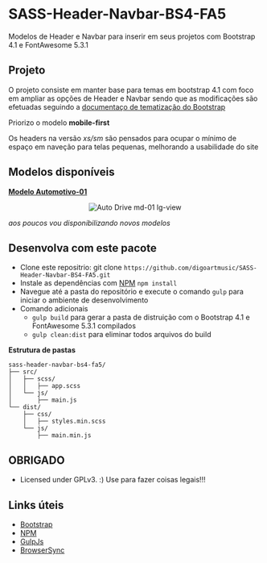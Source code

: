SASS-Header-Navbar-BS4-FA5
===

Modelos de Header e Navbar para inserir em seus projetos com Bootstrap 4.1 e FontAwesome 5.3.1

Projeto
---

O projeto consiste em manter base para temas em bootstrap 4.1 com foco em ampliar as opções de Header e Navbar sendo que as modificações são efetuadas seguindo a [documentaço de tematização do Bootstrap](https://getbootstrap.com/docs/4.1/getting-started/theming/)

Priorizo o modelo **mobile-first**

Os headers na versão *xs/sm* são pensados para ocupar o mínimo de espaço em naveção para telas pequenas, melhorando a usabilidade do site


Modelos disponíveis
---

**[Modelo Automotivo-01](https://digoartmusic.github.io/SASS-Header-Navbar-BS4-FA5/dist/header-autodrive.html)**
<p align="center">
  <img src="https://digoartmusic.github.io/SASS-Header-Navbar-BS4-FA5/docs/images/auto01.gif" alt="Auto Drive md-01 lg-view"/>
</p>

*aos poucos vou disponibilizando novos modelos*

Desenvolva com este pacote
---

* Clone este repositrio: git clone `https://github.com/digoartmusic/SASS-Header-Navbar-BS4-FA5.git`
* Instale as dependências com [NPM](https://www.npmjs.com) `npm install`
* Navegue até a pasta do repositório e execute o comando `gulp` para iniciar o ambiente de desenvolvimento
* Comando adicionais
  * `gulp build` para gerar a pasta de distruição com o Bootstrap 4.1 e FontAwesome 5.3.1 compilados
  * `gulp clean:dist` para eliminar todos arquivos do build


**Estrutura de pastas**
```
sass-header-navbar-bs4-fa5/
├── src/
│   ├── scss/
│   │   ├── app.scss
│   └── js/
│       ├── main.js
└── dist/
    ├── css/
    │   ├── styles.min.scss
    └── js/
        ├── main.min.js
```

OBRIGADO
---

* Licensed under GPLv3. :) Use para fazer coisas legais!!!

Links úteis
---

* [Bootstrap](https://getbootstrap.com/docs/4.1/getting-started/introduction/)
* [NPM](https://www.npmjs.com)
* [GulpJs](https://gulpjs.com)
* [BrowserSync](https://browsersync.io/docs/)


